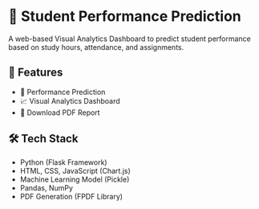 # 🎯 Student Performance Prediction

A web-based Visual Analytics Dashboard to predict student performance based on study hours, attendance, and assignments. 

## 🚀 Features
- 🎯 Performance Prediction
- 📈 Visual Analytics Dashboard
- 📂 Download PDF Report

## 🛠️ Tech Stack
- Python (Flask Framework)
- HTML, CSS, JavaScript (Chart.js)
- Machine Learning Model (Pickle)
- Pandas, NumPy
- PDF Generation (FPDF Library)
